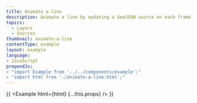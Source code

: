 ```yaml
---
title: Animate a line
description: Animate a line by updating a GeoJSON source on each frame.
topics:
  - Layers
  - Sources
thumbnail: animate-a-line
contentType: example
layout: example
language:
- JavaScript
prependJs:
- "import Example from '../../components/example';"
- "import html from './animate-a-line.html';"
---
```


{{ <Example html={html} {...this.props} /> }}
